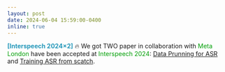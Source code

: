 ```yaml
---
layout: post
date: 2024-06-04 15:59:00-0400
inline: true
---
```




<font color=2698BA><b>[Interspeech 2024×2]</b></font> &#128293; We got TWO paper in collaboration with <font color=009f06>Meta London</font> have been accepted at <font color=009f06>Interspeech 2024</font>: [Data Prunning for ASR](https://arxiv.org/pdf/2406.18373) and [Training ASR from scatch](https://arxiv.org/pdf/2406.17614).